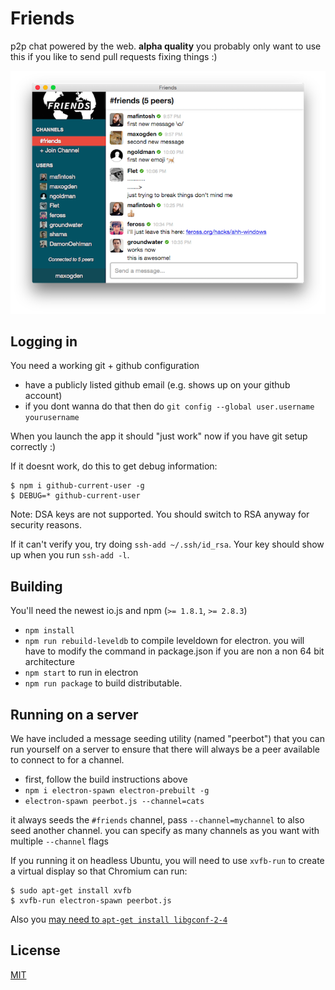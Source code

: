 # Friends

p2p chat powered by the web. **alpha quality** you probably only want to use this if you like to send pull requests fixing things :)

![screenshot](static/screenshot.png)

## Logging in

You need a working git + github configuration

- have a publicly listed github email (e.g. shows up on your github account)
- if you dont wanna do that then do `git config --global user.username yourusername`

When you launch the app it should "just work" now if you have git setup correctly :)

If it doesnt work, do this to get debug information:

```
$ npm i github-current-user -g
$ DEBUG=* github-current-user
```

Note: DSA keys are not supported. You should switch to RSA anyway for security reasons.

If it can't verify you, try doing `ssh-add ~/.ssh/id_rsa`. Your key should show up when you run `ssh-add -l`.

## Building

You'll need the newest io.js and npm (`>= 1.8.1`, `>= 2.8.3`)

* `npm install`
* `npm run rebuild-leveldb` to compile leveldown for electron. you will have to modify the command in package.json if you are non a non 64 bit architecture
* `npm start` to run in electron
* `npm run package` to build distributable.

## Running on a server

We have included a message seeding utility (named "peerbot") that you can run yourself on a server to ensure that there will always be a peer available to connect to for a channel.

- first, follow the build instructions above
- `npm i electron-spawn electron-prebuilt -g`
- `electron-spawn peerbot.js --channel=cats`

it always seeds the `#friends` channel, pass `--channel=mychannel` to also seed another channel. you can specify as many channels as you want with multiple `--channel` flags

If you running it on headless Ubuntu, you will need to use `xvfb-run` to create a virtual display so that Chromium can run:

```
$ sudo apt-get install xvfb
$ xvfb-run electron-spawn peerbot.js
```

Also you [may need to `apt-get install libgconf-2-4`](https://github.com/atom/electron/issues/1518)

## License

[MIT](LICENSE.md)
